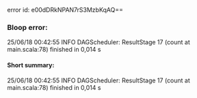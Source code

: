 error id: e00dDRkNPAN7rS3MzbKqAQ==
### Bloop error:

25/06/18 00:42:55 INFO DAGScheduler: ResultStage 17 (count at main.scala:78) finished in 0,014 s
#### Short summary: 

25/06/18 00:42:55 INFO DAGScheduler: ResultStage 17 (count at main.scala:78) finished in 0,014 s